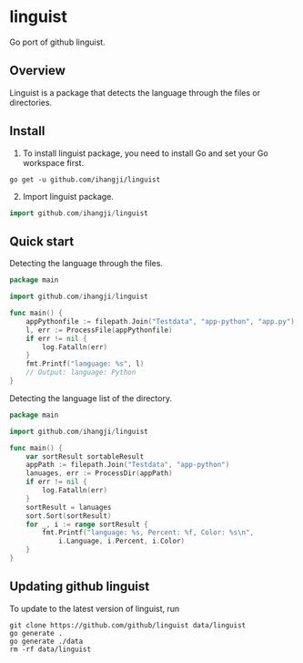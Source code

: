 # linguist

Go port of github linguist.

## Overview

Linguist is a package that detects the language through the files or directories.

## Install

1. To install linguist package, you need to install Go and set your Go workspace first.

```shell
go get -u github.com/ihangji/linguist
```

2. Import linguist package.

```Go
import github.com/ihangji/linguist
```

## Quick start

Detecting the language through the files.

```Go
package main

import github.com/ihangji/linguist

func main() {
    appPythonfile := filepath.Join("Testdata", "app-python", "app.py")
    l, err := ProcessFile(appPythonfile)
    if err != nil {
        log.Fatalln(err)
    }
    fmt.Printf("language: %s", l)
    // Output: language: Python
}
```

Detecting  the language list of the directory.

```Go
package main

import github.com/ihangji/linguist

func main() {
    var sortResult sortableResult
    appPath := filepath.Join("Testdata", "app-python")
    lanuages, err := ProcessDir(appPath)
    if err != nil {
        log.Fatalln(err)
    }
    sortResult = lanuages
    sort.Sort(sortResult)
    for _, i := range sortResult {
        fmt.Printf("language: %s, Percent: %f, Color: %s\n",
            i.Language, i.Percent, i.Color)
    }
}
```

## Updating github linguist

To update to the latest version of linguist, run

```shell
git clone https://github.com/github/linguist data/linguist
go generate .
go generate ./data
rm -rf data/linguist
```
